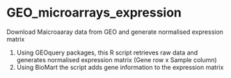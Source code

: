 # GEO_microarrays_expression
Download Maicroaaray data from GEO and generate normalised expression matrix 

1) Using GEOquery packages, this R script retrieves raw data and generates normalised expression matrix (Gene row x Sample column)
2) Using BioMart the script adds gene information to the expression matrix
